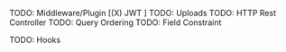 TODO: Middleware/Plugin [(X) JWT ]
TODO: Uploads
TODO: HTTP Rest Controller
TODO: Query Ordering
TODO: Field Constraint

TODO: Hooks
